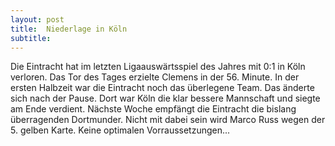 ```yaml
---
layout: post
title:  Niederlage in Köln
subtitle:  
---
```


Die Eintracht hat im letzten Ligaauswärtsspiel des Jahres mit 0:1 in Köln verloren. Das Tor des Tages erzielte Clemens in der 56. Minute. In der ersten Halbzeit war die Eintracht noch das überlegene Team. Das änderte sich nach der Pause. Dort war Köln die klar bessere Mannschaft und siegte am Ende verdient. Nächste Woche empfängt die Eintracht die bislang überragenden Dortmunder. Nicht mit dabei sein wird Marco Russ wegen der 5. gelben Karte. Keine optimalen Vorraussetzungen...


